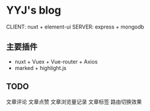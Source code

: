 # YYJ's blog
CLIENT: nuxt + element-ui
SERVER: express + mongodb

## 主要插件
 - nuxt + Vuex + Vue-router + Axios
 - marked + highlight.js
 
## TODO
文章评论
文章点赞
文章浏览量记录
文章标签
路由切换效果
